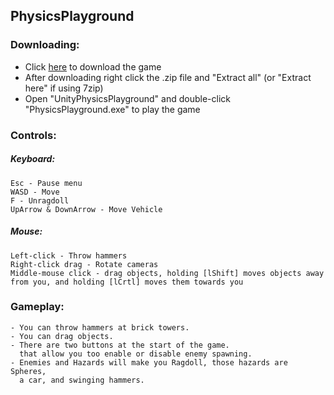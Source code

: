 ## PhysicsPlayground

### Downloading:
 - Click [here](https://github.com/JosephPena1/PhysicsPlayground/releases/download/v0.40/UnityPhysicsPlayground_v0.40.zip) to download the game
 - After downloading right click the .zip file and "Extract all" (or "Extract here" if using 7zip)
 - Open "UnityPhysicsPlayground" and double-click "PhysicsPlayground.exe" to play the game

### Controls:

##### Keyboard:
	Esc - Pause menu
	WASD - Move
	F - Unragdoll
	UpArrow & DownArrow - Move Vehicle

##### Mouse:
	Left-click - Throw hammers
	Right-click drag - Rotate cameras
	Middle-mouse click - drag objects, holding [lShift] moves objects away
	from you, and holding [lCrtl] moves them towards you

### Gameplay:
	- You can throw hammers at brick towers.
	- You can drag objects.
	- There are two buttons at the start of the game.
	  that allow you too enable or disable enemy spawning.
	- Enemies and Hazards will make you Ragdoll, those hazards are Spheres, 
	  a car, and swinging hammers.